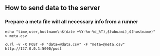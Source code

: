 ## How to send data to the server

### Prepare a meta file will all necessary info from a runner
```
echo "time,user,hostname\n$(date +%Y-%m-%d_%T),$(whoami),$(hostname)" > meta.csv
```

```
curl -v -X POST -F "data=@data.csv" -F "meta=@meta.csv"  http://127.0.0.1:5000/post
```